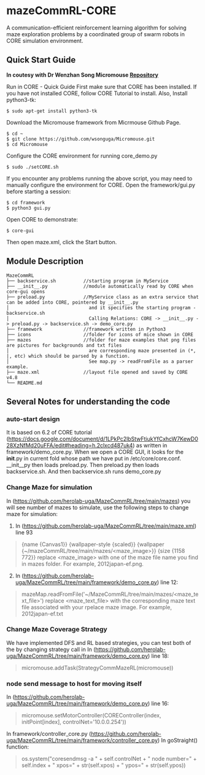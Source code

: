 # mazeCommRL-CORE
A communication-efficient reinforcement learning algorithm for solving maze exploration problems by a coordinated group of swarm robots in CORE simulation environment.

## Quick Start Guide
**In coutesy with Dr Wenzhan Song Micromouse [Repository](https://github.com/wsonguga/Micromouse.git)**

Run in CORE   - Quick Guide
First make sure that CORE has been installed. If you have not installed CORE, follow CORE Tutorial to install.
Also, Install python3-tk:

    $ sudo apt-get install python3-tk
Download the Micromouse framework from Micrmouse Github Page. 

    $ cd ~
    $ git clone https://github.com/wsonguga/Micromouse.git
    $ cd Micromouse
 
Configure the CORE environment for running core_demo.py

    $ sudo ./setCORE.sh
 
If you encounter any problems running the above script, you may need to manually configure the environment for CORE.
Open the framework/gui.py before starting a session:

    $ cd framework
    $ python3 gui.py
 
Open CORE to demonstrate:

    $ core-gui
 
Then open maze.xml, click the Start button.

## Module Description
    MazeCommRL
    ├── backservice.sh          //starting program in MyService
    ├── __init__.py             //module automatically read by CORE when core-gui opens
    ├── preload.py              //MyService class as an extra service that can be added into CORE, pointered by __init__.py
    │                             and it specifies the starting program - backservice.sh
    │                             Calling Relations: CORE -> __init__.py -> preload.py -> backservice.sh -> demo_core.py
    ├── framework               //framework written in Python3
    ├── icons                   //folder for icons of mice shown in CORE
    ├── mazes                   //folder for maze examples that png files are pictures for backgrounds and txt files 
    │                             are corresponding maze presented in (*, |, etc) which should be parsed by a function. 
    │                             See map.py -> readFromFile as a parser example.
    ├── maze.xml                //layout file opened and saved by CORE v4.8
    └── README.md

## Several Notes for understanding the code

### auto-start design
It is based on 6.2 of CORE tutorial (https://docs.google.com/document/d/1LPkPc2lbStwFtiukYfCxhcW7KewD028XzNfMd20uFFA/edit#heading=h.2clxcd487uk4) as written in framework/demo_core.py. When we open a CORE GUI, it looks for the __init__.py in current fold whose path we have put in /etc/core/core.conf. __init__py then loads preload.py. Then preload.py then loads backservice.sh. And then backservice.sh runs demo_core.py

### Change Maze for simulation
In  (https://github.com/herolab-uga/MazeCommRL/tree/main/mazes) you will see number of mazes to simulate, use the following steps to change maze for simulation:
1. In (https://github.com/herolab-uga/MazeCommRL/tree/main/maze.xml) line 93
> <parameter name="canvas c1">{name {Canvas1}} {wallpaper-style {scaled}} {wallpaper {~/mazeCommRL/tree/main/mazes/<maze_image>}} {size {1158 772}}</parameter>
replace <maze_image> with one of the maze file name you find in mazes folder. For example, 2012japan-ef.png.
2. In (https://github.com/herolab-uga/MazeCommRL/tree/main/framework/demo_core.py)  line 12:
> mazeMap.readFromFile('~/MazeCommRL/tree/main/mazes/<maze_text_file>')
replace <maze_text_file> with the corresponding maze text file associated with your rpelace maze image. For example, 2012japan-ef.txt

### Change Maze Coverage Strategy
We have implemented DFS and RL based strategies, you can test both of the by changing strategy call in In  (https://github.com/herolab-uga/MazeCommRL/tree/main/framework/demo_core.py) line 18:
> micromouse.addTask(StrategyCommMazeRL(micromouse))

### node send message to host for moving itself
In  (https://github.com/herolab-uga/MazeCommRL/tree/main/framework/demo_core.py) line 16:
> micromouse.setMotorController(COREController(index, initPoint[index], controlNet='10.0.0.254'))

In framework/controller_core.py (https://github.com/herolab-uga/MazeCommRL/tree/main/framework/controller_core.py)
In goStraight() function:
> os.system("coresendmsg -a " + self.controlNet + " node number=" + self.index + " xpos=" + str(self.xpos) + " ypos=" + str(self.ypos))
